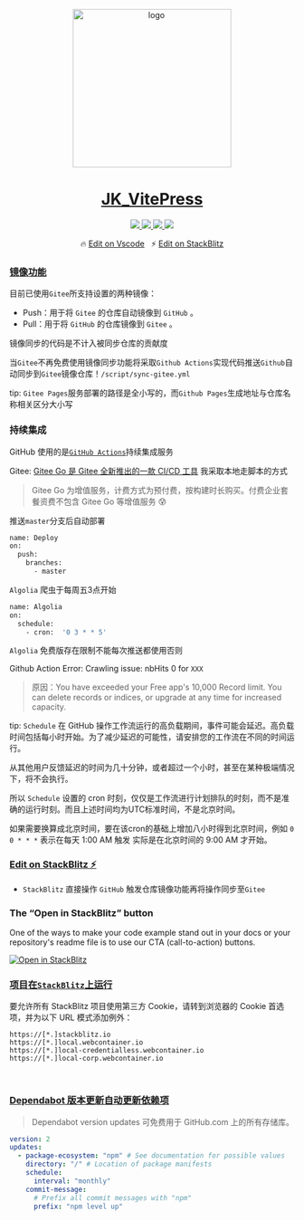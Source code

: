 <p align="center">
  <a href="https://github.com/NidhoggDJoking/vitepress" target="_blank">
    <img width="280" src="https://cdn.jsdelivr.net/gh/nidhoggdjoking/CDN@2.4/img/mmx2.png" alt="logo">
  </a>
</p>

<h1 align="center"><a href="https://vitepress.docschina.org/" target="_blank">JK_VitePress</a></h1>

<p align="center" class="middle">
  <a href="https://vitejs.cn/" target="_blank">
      <img src="https://img.shields.io/badge/VitePress-v1.0.0_alpha.45-646CFF?logo=Vite">
  </a>
  <a href="https://cn.vuejs.org/" target="_blank">
      <img src="https://img.shields.io/badge/Vue-v3.2.37-success?logo=Vue.js">
  </a>
  <a href="https://developer.stackblitz.com/" target="_blank">
      <img src="https://img.shields.io/badge/Stackblitz-dev_tool-1374ef?logo=StackBlitz" >
  </a>
  <a href="LICENSE">
    <img src="https://img.shields.io/badge/License-MIT-yellow.svg">
  </a>
</p>


<p align="center">
  🔥 <a href="https://github.dev/NidhoggDJoking/vitepress" target="_blank">Edit on Vscode</a>
  &nbsp;
  ⚡️ <a href="https://stackblitz.com/edit/jvitepress" target="_blank">Edit on StackBlitz</a>
</p>


### [镜像功能](https://gitee.com/help/articles/4336)

目前已使用`Gitee`所支持设置的两种镜像：

- Push：用于将 `Gitee` 的仓库自动镜像到 `GitHub` 。
- Pull：用于将 `GitHub` 的仓库镜像到 `Gitee` 。

镜像同步的代码是不计入被同步仓库的贡献度

当`Gitee`不再免费使用镜像同步功能将采取`Github Actions`实现代码推送`Github`自动同步到`Gitee`镜像仓库！`/script/sync-gitee.yml`

tip: `Gitee Pages`服务部署的路径是全小写的，而`Github Pages`生成地址与仓库名称相关区分大小写


### 持续集成

GitHub 使用的是[`GitHub Actions`](https://docs.github.com/zh/actions/quickstart)持续集成服务

Gitee: [Gitee Go 是 Gitee 全新推出的一款 CI/CD 工具](https://gitee.com/NidhoggDJoking/VitePress/gitee_go/welcome) 我采取本地走脚本的方式

> Gitee Go 为增值服务，计费方式为预付费，按构建时长购买。付费企业套餐资费不包含 Gitee Go 等增值服务 😰

推送`master`分支后自动部署

```sh
name: Deploy
on:
  push:
    branches:
      - master
```

`Algolia` 爬虫于每周五3点开始

```sh
name: Algolia
on:
  schedule:
    - cron:  '0 3 * * 5'
```

`Algolia` 免费版存在限制不能每次推送都使用否则

Github Action Error: Crawling issue: nbHits 0 for `XXX`

> 原因：You have exceeded your Free app's 10,000 Record limit. You can delete records or indices, or upgrade at any time for increased capacity.

tip: `Schedule` 在 GitHub 操作工作流运行的高负载期间，事件可能会延迟。高负载时间包括每小时开始。为了减少延迟的可能性，请安排您的工作流在不同的时间运行。

从其他用户反馈延迟的时间为几十分钟，或者超过一个小时，甚至在某种极端情况下，将不会执行。

所以 `Schedule` 设置的 cron 时刻，仅仅是工作流进行计划排队的时刻，而不是准确的运行时刻。而且上述时间均为UTC标准时间，不是北京时间。

如果需要换算成北京时间，要在该cron的基础上增加八小时得到北京时间，例如 ` 0 0 * * * ` 表示在每天 1:00 AM 触发 实际是在北京时间的 9:00 AM 才开始。




### [Edit on StackBlitz ⚡️](https://stackblitz.com/edit/jvitepress)

- `StackBlitz` 直接操作 `GitHub` 触发仓库镜像功能再将操作同步至`Gitee`


### The “Open in StackBlitz” button

One of the ways to make your code example stand out in your docs or your repository's readme file is to use our CTA (call-to-action) buttons.


[![Open in StackBlitz](https://developer.stackblitz.com/img/open_in_stackblitz.svg)](https://stackblitz.com/github//NidhoggDJoking/VitePress)


### [项目在`StackBlitz`上运行](https://developer.stackblitz.com/platform/webcontainers/browser-config)

要允许所有 StackBlitz 项目使用第三方 Cookie，请转到浏览器的 Cookie 首选项，并为以下 URL 模式添加例外：

```
https://[*.]stackblitz.io
https://[*.]local.webcontainer.io
https://[*.]local-credentialless.webcontainer.io
https://[*.]local-corp.webcontainer.io
```

<br>

### [Dependabot 版本更新自动更新依赖项](https://docs.github.com/zh/code-security/dependabot/dependabot-version-updates)

> Dependabot version updates 可免费用于 GitHub.com 上的所有存储库。

```yml
version: 2
updates:
  - package-ecosystem: "npm" # See documentation for possible values
    directory: "/" # Location of package manifests
    schedule:
      interval: "monthly"
    commit-message:
      # Prefix all commit messages with "npm"
      prefix: "npm level up"
```
